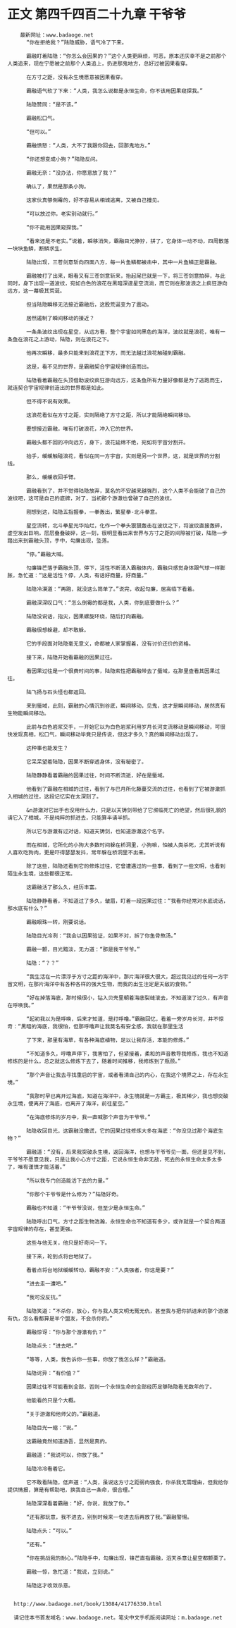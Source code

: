 # 正文 第四千四百二十九章 干爷爷
        最新网址：www.badaoge.net
          “你在拒绝我？”陆隐威胁，语气冷了下来。
      
          霸融盯着陆隐：“你怎么会因果的？”这个人类更麻烦，可恶，原本还庆幸不是之前那个人类追来，现在宁愿被之前那个人类追上，扔进那鬼地方，总好过被因果看穿。
      
          在方寸之距，没有永生境愿意被因果看穿。
      
          霸融语气软了下来：“人类，我怎么说都是永恒生命，你不该用因果窥探我。”
      
          陆隐赞同：“是不该。”
      
          霸融松口气。
      
          “但可以。”
      
          霸融愤怒：“人类，大不了我跟你回去，回那鬼地方。”
      
          “你还想变成小狗？”陆隐反问。
      
          霸融无奈：“没办法，你愿意放了我？”
      
          确认了，果然是那条小狗。
      
          这家伙真够倒霉的，好不容易从相城逃离，又被自己撞见。
      
          “可以放过你，老实别动就行。”
      
          “你不能用因果窥探我。”
      
          “看来还是不老实。”说着，瞬移消失，霸融目光狰狞，拼了，它身体一动不动，四周散落一块块鱼鳞，断鳞求生。
      
          陆隐出现，三苍剑意斩向四面八方，每一片鱼鳞都被击中，其中一片鱼鳞正是霸融。
      
          霸融被打了出来，眼看又有三苍剑意斩来，抬起尾巴就是一下，将三苍剑意拍碎，与此同时，身下出现一道波纹，宛如白色的浪花在黑暗深邃星空流淌，而它则在那波浪之上疯狂游向远方，这一幕极其荒诞。
      
          但当陆隐瞬移无法接近霸融后，这股荒诞变为了震动。
      
          居然遏制了瞬间移动的接近？
      
          一条条波纹出现在星空，从远方看，整个宇宙如同黑色的海洋，波纹就是浪花，唯有一条鱼在浪花之上游动，陆隐，则在浪花之下。
      
          他再次瞬移，最多只能来到浪花正下方，而无法越过浪花触碰到霸融。
      
          这是，看不见的世界，是霸融契合宇宙规律创造而出。
      
          陆隐看着霸融在头顶借助波纹疯狂游向远方，这条鱼所有力量好像都是为了逃跑而生，就连契合宇宙规律创造出的世界都是如此。
      
          但不得不说有效果。
      
          这浪花看似在方寸之距，实则隔绝了方寸之距，所以才能隔绝瞬间移动。
      
          要想接近霸融，唯有打破浪花，冲入它的世界。
      
          霸融头都不回的冲向远方，身下，浪花延绵不绝，宛如将宇宙分割开。
      
          抬手，缓缓触碰浪花，看似在同一方宇宙，实则是另一个世界，这，就是世界的分割线。
      
          那么，缓缓收回手臂。
      
          霸融看到了，并不觉得陆隐放弃，莫名的不安越来越强烈，这个人类不会能破了自己的波纹吧，这可是自己的底牌，对了，当初那个游澈也曾破了自己的波纹。
      
          刚想到这，陆隐五指握拳，一拳轰出，繁星拳-北斗拳意。
      
          星空流转，北斗拳星光华灿烂，化作一个拳头狠狠轰击在波纹之下，将波纹直接轰碎，虚空发出巨响，层层叠叠破碎，这一刻，很明显看出来世界与方寸之距的间隙被打破，陆隐一步踏出来到霸融头顶，手中，勾廉出现，坠落。
      
          “停。”霸融大喊。
      
          勾廉锋芒落于霸融头顶，停下，活性不断涌入霸融体内，霸融只感觉身体跟气球一样膨胀，急忙道：“这是活性？停，人类，有话好商量，好商量。”
      
          陆隐冷漠道：“再跑，就没这么简单了。”说完，收起勾廉，居高临下看着。
      
          霸融深深叹口气：“怎么倒霉的都是我，人类，你到底要做什么？”
      
          陆隐没说话，指尖，因果螺旋环绕，随后打向霸融。
      
          霸融很想躲避，却不敢躲。
      
          它的手段面对陆隐毫无意义，命都被人家掌握着，没有讨价还价的资格。
      
          接下来，陆隐开始看霸融的因果过往。
      
          看因果过往是一个很费时间的事，陆隐索性把霸融带去了蜃域，在那里查看其因果过往。
      
          陆飞扬与石头怪也都返回。
      
          来到蜃域，此刻，霸融的心情沉到谷底，瞬间移动，见鬼，这才是瞬间移动，居然真有生物能瞬间移动。
      
          此前与白色岩浆交手，一开始它以为白色岩浆利用岁月长河支流移动是瞬间移动，可很快发现真相，松口气，瞬间移动毕竟只是传说，但这才多久？真的瞬间移动出现了。
      
          这种事也能发生？
      
          它呆呆望着陆隐，因果不断穿透身体，没有秘密了。
      
          陆隐静静看着霸融的因果过往，时间不断流逝，好在是蜃域。
      
          他看到了霸融在相城的过往，看到了与巴月所化藤蔓交流的过往，也看到了它被游澈抓入相城的过往，这段记忆实在太深刻了。
      
          &n游澈对它出手也没用什么力，只是以天铸剑带给了它濒临死亡的绝望，然后很礼貌的请它入了相城，不是纯粹的抓进去，只能算半请半抓。
      
          所以它与游澈有过对话，知道天铸剑，也知道游澈这个名字。
      
          而在相城，它所化的小狗大多数时间躲在桥洞里，小狗嘛，怕被人类杀死，尤其听说有人喜欢吃狗肉，更是吓得瑟瑟发抖，常年躲在桥洞里不出来。
      
          除了这些，陆隐还看到它的修炼过往，它曾遭遇过的一些事，看到了一些文明，也看到陌生永生境，这些都很正常。
      
          这霸融活了那么久，经历丰富。
      
          陆隐静静看着，不知道过了多久，皱眉，盯着一段因果过往：“我看你经常对水底说话，那水底有什么？”
      
          霸融眼珠一转，刚要说话。
      
          陆隐目光冷冽：“我会以因果验证，如果不对，拆了你鱼骨熬汤。”
      
          霸融一颤，目光黯淡，无力道：“那是我干爷爷。”
      
          陆隐：“？？”
      
          “我生活在一片漂浮于方寸之距的海洋中，那片海洋很大很大，超过我见过的任何一方宇宙文明，在那片海洋中有各种各样的强大生物，而我的出生注定是天敌的食物。”
      
          “好在掉落海底，那时候很小，钻入贝壳里朝着海底裂缝滚去，不知道滚了过久，有声音在呼唤我。”
      
          “起初我以为是呼唤，后来才知道，是打呼噜。”霸融回忆，看着一旁岁月长河，并不惊奇：“黑暗的海底，我很怕，但那呼噜声让我莫名有安全感，我就在那里生活
      
          了下来，那里有海草，有各种海底植物，足以让我存活，本能的修炼。”
      
          “不知道多久，呼噜声停下，我害怕了，但紧接着，柔和的声音教导我修炼，我也不知道修炼的是什么，总之就这么修炼下去了，随着时间推移，我修炼到了瓶颈。”
      
          “那个声音让我去寻找重启的宇宙，或者看清自己的内心，在我这个境界之上，存在永生境。”
      
          “我那时早已离开过海底，知道在海洋中，永生境就是一方霸主，极其稀少，我也想突破永生境，便离开了海底，也离开了海洋，前往星空。”
      
          “在海底修炼的岁月中，我一直喊那个声音为干爷爷。”
      
          陆隐收回目光，这霸融没撒谎，它的因果过往修炼大多在海底：“你没见过那个海底生物？”
      
          霸融道：“没有，后来我突破永生境，返回海洋，也想与干爷爷见一面，但还是见不到，干爷爷不愿意见我，只是让我小心方寸之距，它说永恒生命非无敌，死去的永恒生命太多太多了，唯有谨慎才能活着。”
      
          “所以我专门创造能活下去的力量。”
      
          “你那个干爷爷是什么修为？”陆隐好奇。
      
          霸融也不知道：“干爷爷没说，但至少是永恒生命。”
      
          陆隐呼出口气，方寸之距生物浩瀚，永恒生命也不知道有多少，或许就是一个契合两道宇宙规律的存在，甚至更强。
      
          这些与他无关，他只是好奇问一下。
      
          接下来，轮到点将台地狱了。
      
          看着点将台地狱缓缓转动，霸融不安：“人类强者，你这是要？”
      
          “进去走一遭吧。”
      
          “我可没反抗。”
      
          陆隐笑道：“不杀你，放心，你与我人类文明无冤无仇，甚至我与把你抓进来的那个游澈有仇，怎么看都算是半个盟友，不会杀你的。”
      
          霸融惊讶：“你与那个游澈有仇？”
      
          陆隐点头：“进去吧。”
      
          “等等，人类，我告诉你一些事，你放了我怎么样？”霸融道。
      
          陆隐诧异：“有价值？”
      
          因果过往不可能看到全部，否则一个永恒生命的全部经历足够陆隐看无数年的了。
      
          他能看的只是个大概。
      
          “关于游澈和他师父的。”霸融道。
      
          陆隐目光一缩：“说。”
      
          这霸融竟然知道游吾，显然是真的。
      
          霸融道：“我说可以，你放了我。”
      
          陆隐冷冷看着它。
      
          它不敢看陆隐，低声道：“人类，虽说这方寸之距弱肉强食，你杀我无需理由，但我给你提供情报，算是有帮助吧，换我自己一条命，很合理。”
      
          陆隐深深看着霸融：“好，你说，我放了你。”
      
          “还有那玩意，我不进去，别到时候来一句进去后再放了我。”霸融警惕。
      
          陆隐点头：“可以。”
      
          “还有。”
      
          “你在挑战我的耐心。”陆隐手中，勾廉出现，锋芒直指霸融，滔天杀意让星空都颤栗了。
      
          霸融一惊，急忙道：“我说，立刻说。”
      
          陆隐这才收敛杀意。
      
      
      http://www.badaoge.net/book/13084/41776330.html
      
      请记住本书首发域名：www.badaoge.net。笔尖中文手机版阅读网址：m.badaoge.net
